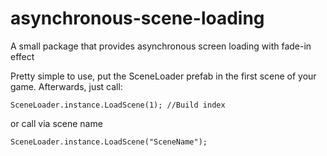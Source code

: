 # asynchronous-scene-loading
A small package that provides asynchronous screen loading with fade-in effect

Pretty simple to use, put the SceneLoader prefab in the first scene of your game.
Afterwards, just call: 
```
SceneLoader.instance.LoadScene(1); //Build index
```
or call via scene name
```
SceneLoader.instance.LoadScene("SceneName");
```
